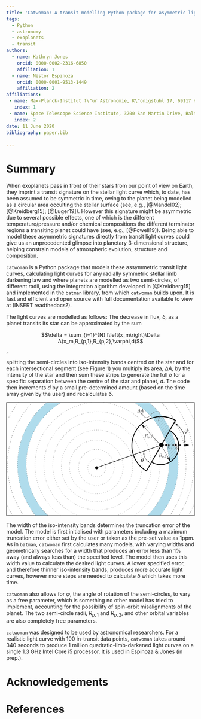 ```yaml
---
title: 'Catwoman: A transit modelling Python package for asymmetric light curves'
tags:
  - Python
  - astronomy
  - exoplanets
  - transit 
authors:
  - name: Kathryn Jones
    orcid: 0000-0002-2316-6850 
    affiliation: 1
  - name: Néstor Espinoza
    orcid: 0000-0001-9513-1449
    affiliation: 2
affiliations:
 - name: Max-Planck-Institut f\"ur Astronomie, K\"onigstuhl 17, 69117 Heidelberg, Germany
   index: 1
 - name: Space Telescope Science Institute, 3700 San Martin Drive, Baltimore, MD 21218, USA
   index: 2
date: 11 June 2020
bibliography: paper.bib

---
```


# Summary

When exoplanets pass in front of their stars from our point of view on Earth, they imprint a transit signature on the stellar light curve which, to date, has been assumed to be symmetric in time, owing to the planet being modelled as a circular area occulting the stellar surface (see, e.g., [@Mandel02]; [@Kreidberg15]; [@Luger19]). However this signature might be asymmetric due to several possible effects, one of which is the different temperature/pressure and/or chemical compositions the different terminator regions a transiting planet could have (see, e.g., [@Powell19]). Being able to model these asymmetric signatures directly from transit light curves could give us an unprecedented glimpse into planetary 3-dimensional structure, helping constrain models of atmospheric evolution, structure and composition.

``catwoman`` is a Python package that models these assymmetric transit light curves, calculating light curves for any radially symmetric stellar limb darkening law and where planets are modelled as two semi-circles, of different radii, using the integration algorithm developed in [@Kreidberg15] and implemented in the ``batman`` library, from which ``catwoman`` builds upon. It is fast and efficient and open source with full documentation available to view at (INSERT readthedocs?).
     
The light curves are modelled as follows: The decrease in flux, $\delta$, as a planet transits its star can be approximated by the sum 

$$\delta = \sum_{i=1}^{N} I\left(x_m\right)\Delta A(x_m,R_{p,1},R_{p,2},\varphi,d)$$,

splitting the semi-circles into iso-intensity bands centred on the star and for each intersectional segment (see Figure 1) you multiply its area, $\Delta A$, by the intensity of the star and then sum these strips to generate the full $\delta$ for a specific separation between the centre of the star and planet, $d$. The code then increments $d$ by a small pre-determined amount (based on the time array given by the user) and recalculates $\delta$.

![Figure 1](strips.png)

The width of the iso-intensity bands determines the truncation error of the model. The model is first initialised with parameters including a maximum truncation error either set by the user or taken as the pre-set value as 1ppm. As in ``batman``, ``catwoman`` first calculates many models, with varying widths and geometrically searches for a width that produces an error less than 1% away (and always less than) the specified level. The model then uses this width value to calculate the desired light curves. A lower specified error, and therefore thinner iso-intensity bands, produces more accurate light curves, however more steps are needed to calculate $\delta$ which takes more time.  

``catwoman`` also allows for $\varphi$, the angle of rotation of the semi-circles, to vary as a free parameter, which is something no other model has tried to implement, accounting for the possibility of spin-orbit misalignments of the planet. The two semi-circle radii, $R_{p,1}$ and $R_{p,2}$, and other orbital variables are also completely free parameters.

``catwoman`` was designed to be used by astronomical researchers. For a realistic light curve with 100 in-transit data points, ``catwoman`` takes around 340 seconds to produce 1 million quadratic-limb-darkened light curves on a single 1.3 GHz Intel Core i5 processor. It is used in Espinoza & Jones (in prep.).

# Acknowledgements


# References

